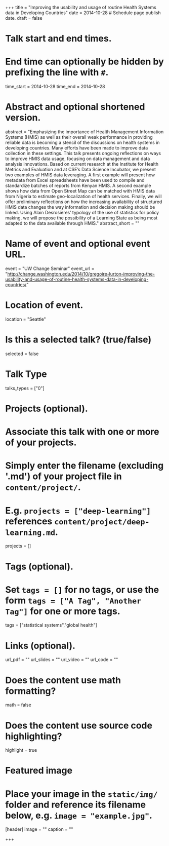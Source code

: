 +++
title = "Improving the usability and usage of routine Health Systems data in Developing Countries"
date = 2014-10-28  # Schedule page publish date.
draft = false

# Talk start and end times.
#   End time can optionally be hidden by prefixing the line with `#`.
time_start = 2014-10-28
time_end = 2014-10-28

# Abstract and optional shortened version.
abstract = "Emphasizing the importance of Health Management Information Systems (HMIS) as well as their overall weak performance in providing reliable data is becoming a stencil of the discussions on health systems in developing countries. Many efforts have been made to improve data collection in these settings. This talk presents ongoing reflections on ways to improve HMIS data usage, focusing on data management and data analysis innovations. Based on current research at the Institute for Health Metrics and Evaluation and at CSE’s Data Science Incubator, we present two examples of HMIS data leveraging. A first example will present how metadata from Excel spreadsheets have been used to compile and standardize batches of reports from Kenyan HMIS. A second example shows how data from Open Street Map can be matched with HMIS data from Nigeria to estimate geo-localization of health services. Finally, we will offer preliminary reflections on how the increasing availability of structured HMIS data changes the way information and decision making should be linked. Using Alain Desrosières’ typology of the use of statistics for policy making, we will propose the possibility of a Learning State as being most adapted to the data available through HMIS."
abstract_short = ""

# Name of event and optional event URL.
event = "UW Change Seminar"
event_url = "http://change.washington.edu/2014/10/gregoire-lurton-improving-the-usability-and-usage-of-routine-health-systems-data-in-developing-countries/"

# Location of event.
location = "Seattle"

# Is this a selected talk? (true/false)
selected = false

# Talk Type
talks_types =  ["0"]

# Projects (optional).
#   Associate this talk with one or more of your projects.
#   Simply enter the filename (excluding '.md') of your project file in `content/project/`.
#   E.g. `projects = ["deep-learning"]` references `content/project/deep-learning.md`.
projects = []

# Tags (optional).
#   Set `tags = []` for no tags, or use the form `tags = ["A Tag", "Another Tag"]` for one or more tags.
tags = ["statistical systems","global health"]

# Links (optional).
url_pdf = ""
url_slides = ""
url_video = ""
url_code = ""

# Does the content use math formatting?
math = false

# Does the content use source code highlighting?
highlight = true

# Featured image
# Place your image in the `static/img/` folder and reference its filename below, e.g. `image = "example.jpg"`.
[header]
image = ""
caption = ""

+++
